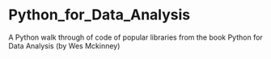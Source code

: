 # Python_for_Data_Analysis
A Python walk through of code of popular libraries from the book Python for Data Analysis (by Wes Mckinney)
